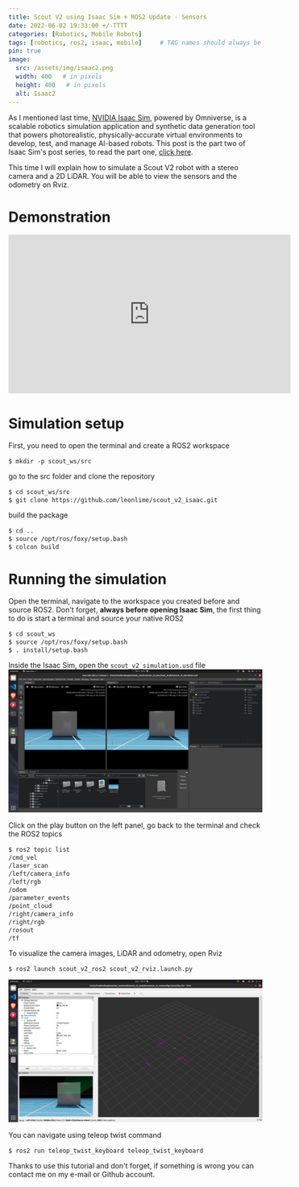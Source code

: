 ```yaml
---
title: Scout V2 using Isaac Sim + ROS2 Update - Sensors
date: 2022-06-02 19:33:00 +/-TTTT
categories: [Robotics, Mobile Robots]
tags: [robotics, ros2, isaac, mobile]     # TAG names should always be lowercase
pin: true
image:
  src: /assets/img/isaac2.png
  width: 400   # in pixels
  height: 400   # in pixels
  alt: Isaac2
---
```


As I mentioned last time, [NVIDIA Isaac Sim](https://developer.nvidia.com/isaac-sim), powered by Omniverse, is a scalable robotics simulation application and synthetic data generation tool that powers photorealistic, physically-accurate virtual environments to develop, test, and manage AI-based robots. This post is the part two of Isaac Sim's post series, to read the part one, [click here](/posts/isaac/).

This time I will explain how to simulate a Scout V2 robot with a stereo camera and a 2D LiDAR. You will be able to view the sensors and the odometry on Rviz.

# Demonstration
<iframe width="560" height="315" src="https://www.youtube.com/embed/7o9y21d7H-U" title="YouTube video player" frameborder="0" allow="accelerometer; autoplay; clipboard-write; encrypted-media; gyroscope; picture-in-picture" allowfullscreen></iframe>

# Simulation setup

First, you need to open the terminal and create a ROS2 workspace
```terminal
$ mkdir -p scout_ws/src
```
go to the src folder and clone the repository
```terminal
$ cd scout_ws/src
$ git clone https://github.com/leonlime/scout_v2_isaac.git
```
build the package
```terminal
$ cd ..
$ source /opt/ros/foxy/setup.bash
$ colcon build
```
# Running the simulation
Open the terminal, navigate to the workspace you created before and source ROS2. Don't forget, **always before opening Isaac Sim**, the first thing to do is start a terminal and source your native ROS2
```terminal
$ cd scout_ws
$ source /opt/ros/foxy/setup.bash
$ . install/setup.bash
```

Inside the Isaac Sim, open the `scout_v2_simulation.usd` file 
![Isaac empty screen](/assets/img/isaac2_screen1.png)


Click on the play button on the left panel, go back to the terminal and check the ROS2 topics  
```terminal
$ ros2 topic list
/cmd_vel
/laser_scan
/left/camera_info
/left/rgb
/odom
/parameter_events
/point_cloud
/right/camera_info
/right/rgb
/rosout
/tf
```

To visualize the camera images, LiDAR and odometry, open Rviz
```terminal
$ ros2 launch scout_v2_ros2 scout_v2_rviz.launch.py
```
![Isaac empty screen](/assets/img/isaac2_screen2.png)

You can navigate using teleop twist command
```terminal
$ ros2 run teleop_twist_keyboard teleop_twist_keyboard
```

Thanks to use this tutorial and don't forget, if something is wrong you can contact me on my e-mail or Github account.
